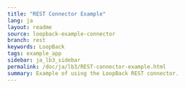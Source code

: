 ```yaml
---
title: "REST Connector Example"
lang: ja
layout: readme
source: loopback-example-connector
branch: rest
keywords: LoopBack
tags: example_app
sidebar: ja_lb3_sidebar
permalink: /doc/ja/lb3/REST-connector-example.html
summary: Example of using the LoopBack REST connector.
---
```

